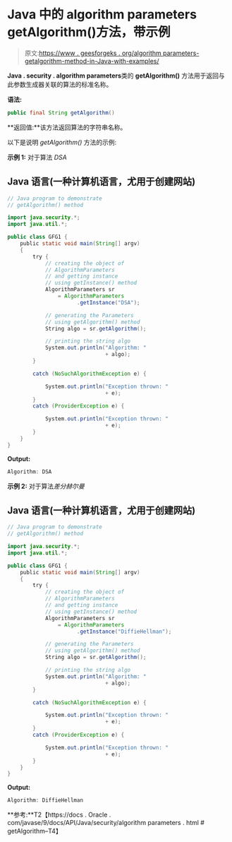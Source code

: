 # Java 中的 algorithm parameters getAlgorithm()方法，带示例

> 原文:[https://www . geesforgeks . org/algorithm parameters-getalgorithm-method-in-Java-with-examples/](https://www.geeksforgeeks.org/algorithmparameters-getalgorithm-method-in-java-with-examples/)

**Java . security . algorithm parameters**类的 **getAlgorithm()** 方法用于返回与此参数生成器关联的算法的标准名称。

**语法:**

```java
public final String getAlgorithm()
```

**返回值:**该方法返回算法的字符串名称。

以下是说明 *getAlgorithm()* 方法的示例:

**示例 1:** 对于算法 *DSA*

## Java 语言(一种计算机语言，尤用于创建网站)

```java
// Java program to demonstrate
// getAlgorithm() method

import java.security.*;
import java.util.*;

public class GFG1 {
    public static void main(String[] argv)
    {
        try {
            // creating the object of
            // AlgorithmParameters
            // and getting instance
            // using getInstance() method
            AlgorithmParameters sr
                = AlgorithmParameters
                      .getInstance("DSA");

            // generating the Parameters
            // using getAlgorithm() method
            String algo = sr.getAlgorithm();

            // printing the string algo
            System.out.println("Algorithm: "
                               + algo);
        }

        catch (NoSuchAlgorithmException e) {

            System.out.println("Exception thrown: "
                               + e);
        }
        catch (ProviderException e) {

            System.out.println("Exception thrown: "
                               + e);
        }
    }
}
```

**Output:** 

```java
Algorithm: DSA
```

**示例 2:** 对于算法*差分赫尔曼*

## Java 语言(一种计算机语言，尤用于创建网站)

```java
// Java program to demonstrate
// getAlgorithm() method

import java.security.*;
import java.util.*;

public class GFG1 {
    public static void main(String[] argv)
    {
        try {
            // creating the object of
            // AlgorithmParameters
            // and getting instance
            // using getInstance() method
            AlgorithmParameters sr
                = AlgorithmParameters
                      .getInstance("DiffieHellman");

            // generating the Parameters
            // using getAlgorithm() method
            String algo = sr.getAlgorithm();

            // printing the string algo
            System.out.println("Algorithm: "
                               + algo);
        }

        catch (NoSuchAlgorithmException e) {

            System.out.println("Exception thrown: "
                               + e);
        }
        catch (ProviderException e) {

            System.out.println("Exception thrown: "
                               + e);
        }
    }
}
```

**Output:** 

```java
Algorithm: DiffieHellman
```

**参考:**T2【https://docs . Oracle . com/javase/9/docs/API/Java/security/algorithm parameters . html # getAlgorithm–T4】